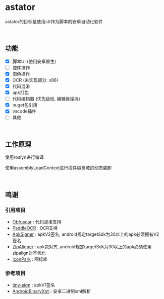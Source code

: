 # astator
astator的目标是使用c#作为脚本的安卓自动化软件

<br/>

## 功能
- [x] 脚本UI (使用安卓原生) 
- [ ] 控件操作
- [x] 图色操作
- [x] OCR (未实现部分: x86)
- [x] 代码混淆
- [x] apk打包
- [ ] 代码编辑器 (优先级低, 编辑器深坑)
- [x] nuget包引用
- [x] vscode插件
- [ ] 其他

<br/>

## 工作原理
使用roslyn进行编译

使用assemblyLoadContext进行插件隔离域的动态装卸

<br/>

## 鸣谢
### 引用项目
- [Obfuscar](https://github.com/obfuscar/obfuscar)  :  代码混淆支持
- [PaddleOCR](https://github.com/PaddlePaddle/PaddleOCR) :  OCR支持
- [ApkSigner](https://android.googlesource.com/platform/build/+/dd910c5/tools/signapk/src/com/android/signapk) :  apkV2签名, android规定targetSdk为30以上的apk必须拥有V2签名
- [ZipAligner](https://github.com/TimScriptov/ZipAligner-for-Android) :  apk包对齐, android规定targetSdk为30以上的apk必须使用zipalign对齐优化
- [IconPark](https://iconpark.oceanengine.com/home) :  图标库



### 参考项目
- [tiny-sign](https://code.google.com/archive/p/tiny-sign/downloads) :  apkV1签名
- [AndroidBinaryXml](https://github.com/senswrong/AndroidBinaryXml) :  安卓二进制xml解析





